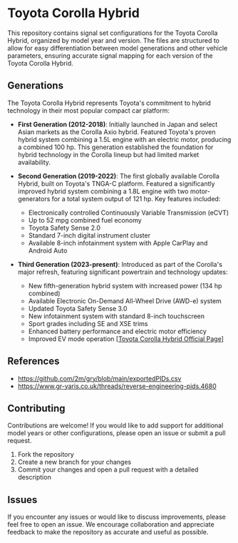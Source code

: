 # Toyota Corolla Hybrid

This repository contains signal set configurations for the Toyota Corolla Hybrid, organized by model year and version. The files are structured to allow for easy differentiation between model generations and other vehicle parameters, ensuring accurate signal mapping for each version of the Toyota Corolla Hybrid.

## Generations

The Toyota Corolla Hybrid represents Toyota's commitment to hybrid technology in their most popular compact car platform:

- **First Generation (2012-2018)**: Initially launched in Japan and select Asian markets as the Corolla Axio hybrid. Featured Toyota's proven hybrid system combining a 1.5L engine with an electric motor, producing a combined 100 hp. This generation established the foundation for hybrid technology in the Corolla lineup but had limited market availability.

- **Second Generation (2019-2022)**: The first globally available Corolla Hybrid, built on Toyota's TNGA-C platform. Featured a significantly improved hybrid system combining a 1.8L engine with two motor-generators for a total system output of 121 hp. Key features included:
  - Electronically controlled Continuously Variable Transmission (eCVT)
  - Up to 52 mpg combined fuel economy
  - Toyota Safety Sense 2.0
  - Standard 7-inch digital instrument cluster
  - Available 8-inch infotainment system with Apple CarPlay and Android Auto

- **Third Generation (2023-present)**: Introduced as part of the Corolla's major refresh, featuring significant powertrain and technology updates:
  - New fifth-generation hybrid system with increased power (134 hp combined)
  - Available Electronic On-Demand All-Wheel Drive (AWD-e) system
  - Updated Toyota Safety Sense 3.0
  - New infotainment system with standard 8-inch touchscreen
  - Sport grades including SE and XSE trims
  - Enhanced battery performance and electric motor efficiency
  - Improved EV mode operation [[Toyota Corolla Hybrid Official Page]](https://www.toyota.com/corollahybrid/)

## References

- https://github.com/2m/gry/blob/main/exportedPIDs.csv
- https://www.gr-yaris.co.uk/threads/reverse-engineering-pids.4680

## Contributing

Contributions are welcome! If you would like to add support for additional model years or other configurations, please open an issue or submit a pull request.

1. Fork the repository
2. Create a new branch for your changes
3. Commit your changes and open a pull request with a detailed description

## Issues

If you encounter any issues or would like to discuss improvements, please feel free to open an issue. We encourage collaboration and appreciate feedback to make the repository as accurate and useful as possible.
